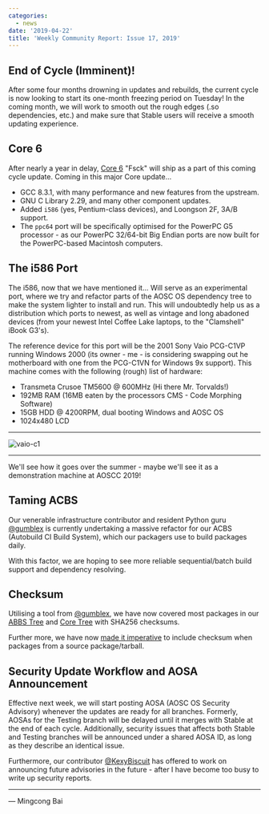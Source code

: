 ```yaml
---
categories:
  - news
date: '2019-04-22'
title: 'Weekly Community Report: Issue 17, 2019'
---
```



End of Cycle (Imminent)!
------------------------

After some four months drowning in updates and rebuilds, the current cycle is now looking to start its one-month freezing period on Tuesday! In the coming month, we will work to smooth out the rough edges (.so dependencies, etc.) and make sure that Stable users will receive a smooth updating experience.

Core 6
------

After nearly a year in delay, [Core 6](https://aosc.io/news#888-re-cap-aoscc-2018) "Fsck" will ship as a part of this coming cycle update. Coming in this major Core update...

- GCC 8.3.1, with many performance and new features from the upstream.
- GNU C Library 2.29, and many other component updates.
- Added `i586` (yes, Pentium-class devices), and Loongson 2F, 3A/B support.
- The `ppc64` port will be specifically optimised for the PowerPC G5 processor - as our PowerPC 32/64-bit Big Endian ports are now built for the PowerPC-based Macintosh computers.

The i586 Port
-------------

The i586, now that we have mentioned it... Will serve as an experimental port, where we try and refactor parts of the AOSC OS dependency tree to make the system lighter to install and run. This will undoubtedly help us as a distribution which ports to newest, as well as vintage and long abadoned devices (from your newest Intel Coffee Lake laptops, to the "Clamshell" iBook G3's).

The reference device for this port will be the 2001 Sony Vaio PCG-C1VP running Windows 2000 (its owner - me - is considering swapping out he motherboard with one from the PCG-C1VN for Windows 9x support). This machine comes with the following (rough) list of hardware:

- Transmeta Crusoe TM5600 @ 600MHz (Hi there Mr. Torvalds!)
- 192MB RAM (16MB eaten by the processors CMS - Code Morphing Software)
- 15GB HDD @ 4200RPM, dual booting Windows and AOSC OS
- 1024x480 LCD

----

![vaio-c1](https://i.imgur.com/Jm3SBj5.jpg)

----

We'll see how it goes over the summer - maybe we'll see it as a demonstration machine at AOSCC 2019!

Taming ACBS
-----------

Our venerable infrastructure contributor and resident Python guru [@gumblex](https://github.com/gumblex) is currently undertaking a massive refactor for our ACBS (Autobuild CI Build System), which our packagers use to build packages daily.

With this factor, we are hoping to see more reliable sequential/batch build support and dependency resolving.

Checksum
--------

Utilising a tool from [@gumblex](https://github.com/gumblex), we have now covered most packages in our [ABBS Tree](https://github.com/AOSC-Dev/aosc-os-abbs/) and [Core Tree](https://github.com/AOSC-Dev/aosc-os-core/) with SHA256 checksums.

Further more, we have now [made it imperative](https://github.com/AOSC-Dev/acbs/commit/14309140e90d99f41380a432e41c29971dd6e1fa) to include checksum  when packages from a source package/tarball.

Security Update Workflow and AOSA Announcement
----------------------------------------------

Effective next week, we will start posting AOSA (AOSC OS Security Advisory) whenever the updates are ready for all branches. Formerly, AOSAs for the Testing branch will be delayed until it merges with Stable at the end of each cycle. Additionally, security issues that affects both Stable and Testing branches will be announced under a shared AOSA ID, as long as they describe an identical issue.

Furthermore, our contributor [@KexyBiscuit](https://github.com/KexyBiscuit) has offered to work on announcing future advisories in the future - after I have become too busy to write up security reports.

----

— Mingcong Bai